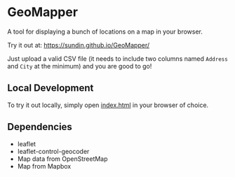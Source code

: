 # GeoMapper

A tool for displaying a bunch of locations on a map in your browser.

Try it out at: https://sundin.github.io/GeoMapper/

Just upload a valid CSV file (it needs to include two columns named `Address` and `City` at the minimum) and you are good to go!

## Local Development

To try it out locally, simply open [index.html](./index.html) in your browser of choice.

## Dependencies

- leaflet
- leaflet-control-geocoder
- Map data from OpenStreetMap
- Map from Mapbox
